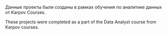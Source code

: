Данные проекты были созданы в рамках обучения по аналитике данных от Karpov Courses.

These projects were completed as a part of the Data Analyst course from Karpov courses.
